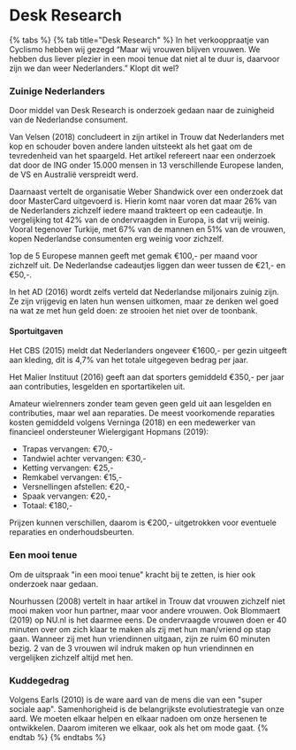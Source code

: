 # Desk Research



{% tabs %}
{% tab title="Desk Research" %}
In het verkooppraatje van Cyclismo hebben wij gezegd “Maar wij vrouwen blijven vrouwen. We hebben dus liever plezier in een mooi tenue dat niet al te duur is, daarvoor zijn we dan weer Nederlanders.” Klopt dit wel?

### Zuinige Nederlanders

Door middel van Desk Research is onderzoek gedaan naar de zuinigheid van de Nederlandse consument. 

Van Velsen \(2018\) concludeert in zijn artikel in Trouw dat Nederlanders met kop en schouder boven andere landen uitsteekt als het gaat om de tevredenheid van het spaargeld. Het artikel refereert naar een onderzoek dat door de ING onder 15.000 mensen in 13 verschillende Europese landen, de VS en Australië verspreidt werd.

Daarnaast vertelt de organisatie Weber Shandwick over een onderzoek dat door MasterCard uitgevoerd is. Hierin komt naar voren dat maar 26% van de Nederlanders zichzelf iedere maand trakteert op een cadeautje. In vergelijking tot 42% van de ondervraagden in Europa, is dat vrij weinig. Vooral tegenover Turkije, met 67% van de mannen en 51% van de vrouwen, kopen Nederlandse consumenten erg weinig voor zichzelf. 

1op de 5 Europese mannen geeft met gemak €100,- per maand voor zichzelf uit. De Nederlandse cadeautjes liggen dan weer tussen de €21,- en €50,-. 

In het AD \(2016\) wordt zelfs verteld dat Nederlandse miljonairs zuinig zijn. Ze zijn vrijgevig en laten hun wensen uitkomen, maar ze denken wel goed na wat ze met hun geld doen: ze strooien het niet over de toonbank.

#### Sportuitgaven

Het CBS \(2015\) meldt dat Nederlanders ongeveer €1600,- per gezin uitgeeft aan kleding, dit is 4,7% van het totale uitgegeven bedrag per jaar. 

Het Malier Instituut \(2016\) geeft aan dat sporters gemiddeld €350,- per jaar aan contributies, lesgelden en sportartikelen uit.

Amateur wielrenners zonder team geven geen geld uit aan lesgelden en contributies, maar wel aan reparaties. De meest voorkomende reparaties kosten gemiddeld volgens Verninga \(2018\) en een medewerker van financieel ondersteuner Wielergigant Hopmans \(2019\):

* Trapas vervangen: €70,-
* Tandwiel achter vervangen: €30,-
* Ketting vervangen: €25,-
* Remkabel vervangen: €15,-
* Versnellingen afstellen: €20,-
* Spaak vervangen: €20,-
* Totaal: €180,-

Prijzen kunnen verschillen, daarom is €200,- uitgetrokken voor eventuele reparaties en onderhoudsbeurten. 

### Een mooi tenue

Om de uitspraak "in een mooi tenue" kracht bij te zetten, is hier ook onderzoek naar gedaan.

Nourhussen \(2008\) vertelt in haar artikel in Trouw dat vrouwen zichzelf niet mooi maken voor hun partner, maar voor andere vrouwen. Ook Blommaert \(2019\) op NU.nl is het daarmee eens. De ondervraagde vrouwen doen er 40 minuten over om zich klaar te maken als zij met hun man/vriend op stap gaan. Wanneer zij met hun vriendinnen uitgaan, zijn ze ruim 60 minuten bezig. 2 van de 3 vrouwen wil indruk maken op hun vriendinnen en vergelijken zichzelf altijd met hen. 

### Kuddegedrag

Volgens Earls \(2010\) is de ware aard van de mens die van een "super sociale aap". Samenhorigheid is de belangrijkste evolutiestrategie van onze aard. We moeten elkaar helpen en elkaar nadoen om onze hersenen te ontwikkelen. Daarom imiteren we elkaar, ook als het om mode gaat.
{% endtab %}
{% endtabs %}

